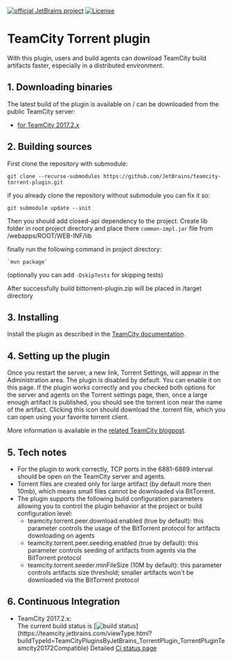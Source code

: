 

[![official JetBrains project](http://jb.gg/badges/official.svg)](https://confluence.jetbrains.com/display/ALL/JetBrains+on+GitHub) [![License](https://img.shields.io/badge/License-Apache%202.0-blue.svg)](https://opensource.org/licenses/Apache-2.0)


 TeamCity Torrent plugin
 ===========================

 With this plugin, users and build agents can download TeamCity build artifacts faster,
 especially in a distributed environment.

## 1. Downloading binaries
 
 The latest build of the plugin is available on / can be downloaded from the public TeamCity server:
 * [for TeamCity 2017.2.x]( http://teamcity.jetbrains.com/repository/download/TeamCityPluginsByJetBrains_TorrentPlugin_TorrentPluginTeamcity20172Compatible/.lastPinned/bittorrent-support.zip)  

 ## 2. Building sources

 First clone the repository with submodule:
 
 `git clone --recurse-submodules https://github.com/JetBrains/teamcity-torrent-plugin.git`
 
 if you already clone the repository without submodule you can fix it so:
 
 `git submodule update --init`
 
 Then you should add closed-api dependency to the project.
 Create lib folder in root project directory and
 place there `common-impl.jar` file from <teamcity-root>/webapps/ROOT/WEB-INF/lib  
 
 finally run the following command in project directory:
 
    `mvn package`
    
 (optionally you can add `-DskipTests` for skipping tests)
 
 After successfully build bittorrent-plugin.zip will be placed in <project-root>/target directory

 ## 3. Installing
 
 Install the plugin as described in the [TeamCity documentation](http://confluence.jetbrains.com/display/TCDL/Installing+Additional+Plugins).


## 4. Setting up the plugin

Once you restart the server, a new link, Torrent Settings, will appear in the Administration area. The plugin is disabled by default. You can enable it on this page.
If the plugin works correctly and you checked both options for the server and agents on the Torrent settings page, then, once a large enough artifact is published, you should see the torrent icon near the name of the artifact.
Clicking this icon should download the .torrent file, which you can open using your favorite torrent client. 

More information is available in the [related TeamCity blogpost](https://blog.jetbrains.com/teamcity/2018/04/teamcity-bittorrent-support/). 
 
## 5. Tech notes

* For the plugin to work correctly, TCP ports in the 6881-6889 interval should be open on the TeamCity server and agents.
* Torrent files are created only for large artifact (by default more then 10mb), which means small files cannot be downloaded via BitTorrent.
* The plugin supports the following build configuration parameters allowing you to control the plugin behavior at the project or build configuration level:
  * teamcity.torrent.peer.download.enabled (true by default): this parameter controls the usage of the BitTorrent protocol for artifacts downloading on agents
  * teamcity.torrent.peer.seeding.enabled (true by default): this parameter controls seeding of artifacts from agents via the BitTorrent protocol
  * teamcity.torrent.seeder.minFileSize (10M by default): this parameter controls artifacts size threshold; smaller artifacts won't be downloaded via the BitTorrent protocol
  
## 6. Continuous Integration

 * TeamCity 2017.2.x:  
   The current build status is [![build status](http://teamcity.jetbrains.com/app/rest/builds/buildType:(id:TeamCityPluginsByJetBrains_TorrentPlugin_TorrentPluginTeamcity20172Compatible)/statusIcon)](https://teamcity.jetbrains.com/viewType.html?buildTypeId=TeamCityPluginsByJetBrains_TorrentPlugin_TorrentPluginTeamcity20172Compatible)  
   Detailed [Ci status page](https://teamcity.jetbrains.com/viewType.html?buildTypeId=TeamCityPluginsByJetBrains_TorrentPlugin_TorrentPluginTeamcity20172Compatible)
